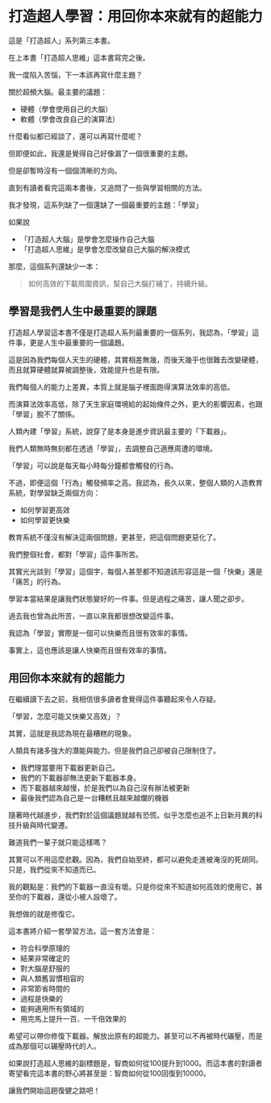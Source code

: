 # 打造超人學習：用回你本來就有的超能力

這是「打造超人」系列第三本書。

在上本書「打造超人思維」這本書寫完之後。

我一度陷入苦惱，下一本該再寫什麼主題？

關於超頻大腦。最主要的議題：

- 硬體（學會使用自己的大腦）
- 軟體（學會改良自己的演算法）

什麼看似都已經談了，還可以再寫什麼呢？

但即便如此，我還是覺得自己好像漏了一個很重要的主題。

但是卻暫時沒有一個個清晰的方向。

直到有讀者看完這兩本書後，又追問了一些與學習相關的方法。

我才發現，這系列缺了一個還缺了一個最重要的主題：「學習」

如果說

- 「打造超人大腦」是學會怎麼操作自己大腦
- 「打造超人思維」是學會怎麼改變自己大腦的解決模式

那麼，這個系列還缺少一本：

> 如何高效的下載周圍資訊，幫自己大腦打補丁，持續升級。


## 學習是我們人生中最重要的課題

打造超人學習這本書不僅是打造超人系列最重要的一個系列，我認為，「學習」這件事，更是人生中最重要的一個議題。

這是因為我們每個人天生的硬體，其實相差無幾，而後天幾乎也很難去改變硬體，而且就算硬體就算被調整後，效能提升也是有限。

我們每個人的能力上差異，本質上就是腦子裡面跑得演算法效率的高低。

而演算法效率高低，除了天生家庭環境給的起始條件之外，更大的影響因素，也跟「學習」脫不了關係。

人類內建「學習」系統，說穿了是本身是進步資訊最主要的「下載器」。

我們人類無時無刻都在透過「學習」，去調整自己適應周遭的環境。

「學習」可以說是每天每小時每分鐘都會觸發的行為。

不過，即便這個「行為」觸發頻率之高。我認為，長久以來，整個人類的人造教育系統，對學習缺乏兩個方向：

- 如何學習更高效
- 如何學習更快樂

教育系統不僅沒有解決這兩個問題，更甚至，把這個問題更惡化了。

我們整個社會，都對「學習」這件事所苦。

其實光光談到「學習」這個字，每個人甚至都不知道該形容這是一個「快樂」還是「痛苦」的行為。

學習本當結果是讓我們狀態變好的一件事。但是過程之痛苦，讓人聞之卻步。

過去我也曾為此所苦，一直以來我都很想改變這件事。

我認為「學習」實際是一個可以快樂而且很有效率的事情。

事實上，這也應該是讓人快樂而且很有效率的事情。

## 用回你本來就有的超能力

在繼續讀下去之前，我相信很多讀者會覺得這件事聽起來令人存疑。

「學習，怎麼可能又快樂又高效」？

其實，這就是我認為現在最糟糕的現象。

人類具有諸多強大的潛能與能力。但是我們自己卻被自己限制住了。

- 我們理當要用下載器更新自己。
- 我們的下載器卻無法更新下載器本身。
- 而下載器越來越慢，於是我們以為自己沒有辦法被更新
- 最後我們認為自己是一台糟糕且越來越爛的機器

隨著時代越進步，我們對於這個議題就越有恐慌。似乎怎麼也追不上日新月異的科技升級與時代變遷。

難道我們一輩子就只能這樣嗎？

其實可以不用這麼悲觀。因為，我們自始至終，都可以避免走進被淹沒的死胡同。只是，我們從來不知道而已。

我的觀點是：我們的下載器一直沒有壞。只是你從來不知道如何高效的使用它，甚至你的下載器，還從小被人設壞了。

我想做的就是修復它。

這本書將介紹一套學習方法。這一套方法會是：

- 符合科學原理的
- 結果非常確定的
- 對大腦是舒服的
- 與人類舊習慣相容的
- 非常節省時間的
- 過程是快樂的
- 能夠適用所有領域的
- 用完馬上提升一百、一千倍效果的


希望可以帶你修復下載器。解放出原有的超能力。甚至可以不再被時代碾壓，而是成為那個可以碾壓時代的人。

如果說打造超人思維的副標題是，智商如何從100提升到1000。而這本書的對讀者寄望看完這本書的野心將甚至是：智商如何從100回復到10000。

讓我們開始這趟復健之路吧！
